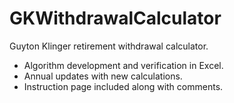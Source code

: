 # GKWithdrawalCalculator
Guyton Klinger retirement withdrawal calculator.

- Algorithm development and verification in Excel.
- Annual updates with new calculations.
- Instruction page included along with comments.
